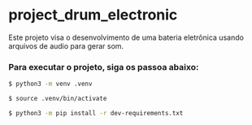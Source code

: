 # project_drum_electronic
Este projeto visa o desenvolvimento de uma bateria eletrônica usando arquivos de audio para gerar som.

### Para executar o projeto, siga os passoa abaixo:

```bash
$ python3 -m venv .venv

$ source .venv/bin/activate

$ python3 -m pip install -r dev-requirements.txt
```

